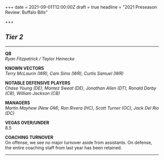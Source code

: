 +++
date = 2021-09-01T12:00:00Z
draft = true
headline = "2021 Preseason Review: Buffalo Bills"

+++
## _Tier 2_

***

**QB**  
_Ryan Fitzpatrick / Taylor Heinecke_

**KNOWN VECTORS**  
_Terry McLaurin (WR), Cam Sims (WR), Curtis Samuel (WR)_

**NOTABLE DEFENSIVE PLAYERS**  
_Chase Young (DE), Montez Sweat (DE), Jonathan Allen (DT), Ronald Darby (CB), William Jackson (CB)_

**MANAGERS**  
_Martin Mayhew (New GM), Ron Rivera (HC), Scott Turner (OC), Jack Del Rio (DC)_

**VEGAS OVER/UNDER**  
8\.5

**COACHING TURNOVER**  
On offense, we see no major turnover aside from assistants. On defense, the entire coaching staff from last year has been retained.

***